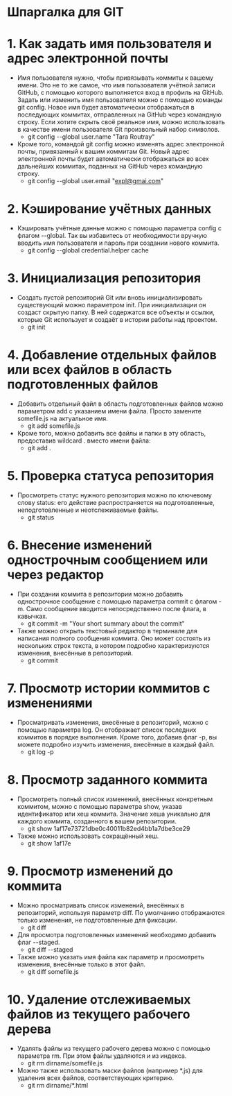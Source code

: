 # Шпаргалка для GIT

# 1. Как задать имя пользователя и адрес электронной почты
- Имя пользователя нужно, чтобы привязывать коммиты к вашему имени. Это не то же самое, что имя пользователя учётной записи GitHub, с помощью которого выполняется вход в профиль на GitHub. Задать или изменить имя пользователя можно с помощью команды git config. Новое имя будет автоматически отображаться в последующих коммитах, отправленных на GitHub через командную строку. Если хотите скрыть своё реальное имя, можно использовать в качестве имени пользователя Git произвольный набор символов.
    - git config --global user.name "Tara Routray"
- Кроме того, командой git config можно изменять адрес электронной почты, привязанный к вашим коммитам Git. Новый адрес электронной почты будет автоматически отображаться во всех дальнейших коммитах, поданных на GitHub через командную строку.
    - git config --global user.email "expl@gmai.com"
# 2. Кэширование учётных данных
- Кэшировать учётные данные можно с помощью параметра config с флагом --global. Так вы избавитесь от необходимости вручную вводить имя пользователя и пароль при создании нового коммита.
    - git config --global credential.helper cache
# 3. Инициализация репозитория
- Создать пустой репозиторий Git или вновь инициализировать существующий можно параметром init. При инициализации он создаст скрытую папку. В ней содержатся все объекты и ссылки, которые Git использует и создаёт в истории работы над проектом.
    - git init
# 4. Добавление отдельных файлов или всех файлов в область подготовленных файлов
- Добавить отдельный файл в область подготовленных файлов можно параметром add с указанием имени файла. Просто замените somefile.js на актуальное имя.
    - git add somefile.js
- Кроме того, можно добавить все файлы и папки в эту область, предоставив wildcard . вместо имени файла:
    - git add .
# 5. Проверка статуса репозитория
- Просмотреть статус нужного репозитория можно по ключевому слову status: его действие распространяется на подготовленные, неподготовленные и неотслеживаемые файлы.
    - git status
# 6. Внесение изменений однострочным сообщением или через редактор
- При создании коммита в репозитории можно добавить однострочное сообщение с помощью параметра commit с флагом -m. Само сообщение вводится непосредственно после флага, в кавычках.
    - git commit -m "Your short summary about the commit"
- Также можно открыть текстовый редактор в терминале для написания полного сообщения коммита. Оно может состоять из нескольких строк текста, в котором подробно характеризуются изменения, внесённые в репозиторий.
    - git commit
# 7. Просмотр истории коммитов с изменениями
- Просматривать изменения, внесённые в репозиторий, можно с помощью параметра log. Он отображает список последних коммитов в порядке выполнения. Кроме того, добавив флаг -p, вы можете подробно изучить изменения, внесённые в каждый файл.
    - git log -p
# 8. Просмотр заданного коммита
- Просмотреть полный список изменений, внесённых конкретным коммитом, можно с помощью параметра show, указав идентификатор или хеш коммита. Значение хеша уникально для каждого коммита, созданного в вашем репозитории.
    - git show 1af17e73721dbe0c40011b82ed4bb1a7dbe3ce29
- Также можно использовать сокращённый хеш.
    - git show 1af17e
# 9. Просмотр изменений до коммита
- Можно просматривать список изменений, внесённых в репозиторий, используя параметр diff. По умолчанию отображаются только изменения, не подготовленные для фиксации.
    - git diff
- Для просмотра подготовленных изменений необходимо добавить флаг --staged.
    - git diff --staged
- Также можно указать имя файла как параметр и просмотреть изменения, внесённые только в этот файл.
    - git diff somefile.js
# 10. Удаление отслеживаемых файлов из текущего рабочего дерева
- Удалять файлы из текущего рабочего дерева можно с помощью параметра rm. При этом файлы удаляются и из индекса.
    - git rm dirname/somefile.js
- Можно также использовать маски файлов (например *.js) для удаления всех файлов, соответствующих критерию.
    - git rm dirname/*.html
#
#
#
#
#
#
#
#
#
#

#
#
#
#
#
#
#
#
#
#
